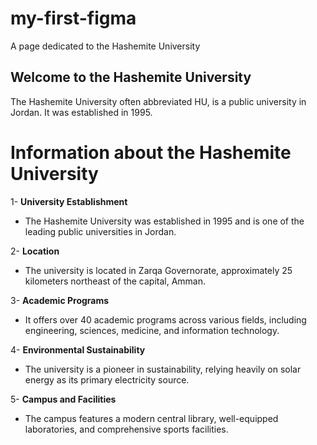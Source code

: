 # my-first-figma
A page dedicated to the Hashemite University
## Welcome to the Hashemite University
The Hashemite University often abbreviated HU, is a public university in Jordan. It was established in 1995.


# Information about the Hashemite University

1- **University Establishment**  
  - The Hashemite University was established in 1995 and is one of the leading public universities in Jordan.

2- **Location**  
  - The university is located in Zarqa Governorate, approximately 25 kilometers northeast of the capital, Amman.

3- **Academic Programs**  
  - It offers over 40 academic programs across various fields, including engineering, sciences, medicine, and information technology.

4- **Environmental Sustainability**  
  - The university is a pioneer in sustainability, relying heavily on solar energy as its primary electricity source.

5- **Campus and Facilities**  
  - The campus features a modern central library, well-equipped laboratories, and comprehensive sports facilities.

